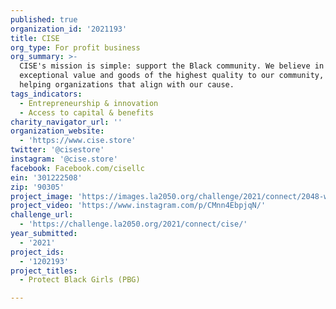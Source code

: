 ```yaml
---
published: true
organization_id: '2021193'
title: CISE
org_type: For profit business
org_summary: >-
  CISE's mission is simple: support the Black community. We believe in providing
  exceptional value and goods of the highest quality to our community, while
  helping organizations that align with our cause.
tags_indicators:
  - Entrepreneurship & innovation
  - Access to capital & benefits
charity_navigator_url: ''
organization_website:
  - 'https://www.cise.store'
twitter: '@cisestore'
instagram: '@cise.store'
facebook: Facebook.com/cisellc
ein: '301222508'
zip: '90305'
project_image: 'https://images.la2050.org/challenge/2021/connect/2048-wide/cise.jpg'
project_video: 'https://www.instagram.com/p/CMnn4EbpjqN/'
challenge_url:
  - 'https://challenge.la2050.org/2021/connect/cise/'
year_submitted:
  - '2021'
project_ids:
  - '1202193'
project_titles:
  - Protect Black Girls (PBG)

---
```

